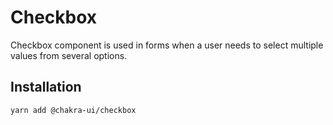 # Checkbox

Checkbox component is used in forms when a user needs to select multiple values
from several options.

## Installation

```sh
yarn add @chakra-ui/checkbox
```
